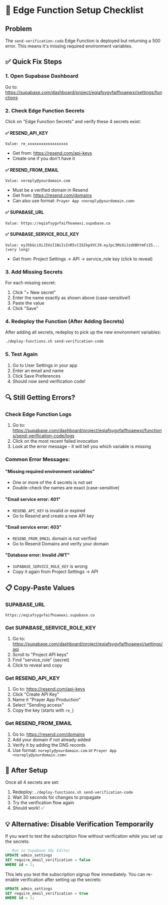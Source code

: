 # 🔧 Edge Function Setup Checklist

## Problem
The `send-verification-code` Edge Function is deployed but returning a 500 error. This means it's missing required environment variables.

## ✅ Quick Fix Steps

### 1. Open Supabase Dashboard
Go to: https://supabase.com/dashboard/project/eqiafsygvfaifhoaewxi/settings/functions

### 2. Check Edge Function Secrets

Click on "Edge Function Secrets" and verify these 4 secrets exist:

#### ✅ RESEND_API_KEY
```
Value: re_xxxxxxxxxxxxxxxxxx
```
- Get from: https://resend.com/api-keys
- Create one if you don't have it

#### ✅ RESEND_FROM_EMAIL
```
Value: noreply@yourdomain.com
```
- Must be a verified domain in Resend
- Get from: https://resend.com/domains
- Can also use format: `Prayer App <noreply@yourdomain.com>`

#### ✅ SUPABASE_URL
```
Value: https://eqiafsygvfaifhoaewxi.supabase.co
```

#### ✅ SUPABASE_SERVICE_ROLE_KEY
```
Value: eyJhbGciOiJIUzI1NiIsInR5cCI6IkpXVCJ9.eyJpc3MiOiJzdXBhYmFzZS... (very long)
```
- Get from: Project Settings → API → service_role key (click to reveal)

### 3. Add Missing Secrets

For each missing secret:
1. Click "+ New secret"
2. Enter the name exactly as shown above (case-sensitive!)
3. Paste the value
4. Click "Save"

### 4. Redeploy the Function (After Adding Secrets)

After adding all secrets, redeploy to pick up the new environment variables:

```bash
./deploy-functions.sh send-verification-code
```

### 5. Test Again

1. Go to User Settings in your app
2. Enter an email and name
3. Click Save Preferences
4. Should now send verification code!

## 🔍 Still Getting Errors?

### Check Edge Function Logs

1. Go to: https://supabase.com/dashboard/project/eqiafsygvfaifhoaewxi/functions/send-verification-code/logs
2. Click on the most recent failed invocation
3. Look at the error message - it will tell you which variable is missing

### Common Error Messages:

#### "Missing required environment variables"
- One or more of the 4 secrets is not set
- Double-check the names are exact (case-sensitive)

#### "Email service error: 401"
- `RESEND_API_KEY` is invalid or expired
- Go to Resend and create a new API key

#### "Email service error: 403"
- `RESEND_FROM_EMAIL` domain is not verified
- Go to Resend Domains and verify your domain

#### "Database error: Invalid JWT"
- `SUPABASE_SERVICE_ROLE_KEY` is wrong
- Copy it again from Project Settings → API

## 📋 Copy-Paste Values

### SUPABASE_URL
```
https://eqiafsygvfaifhoaewxi.supabase.co
```

### Get SUPABASE_SERVICE_ROLE_KEY
1. Go to: https://supabase.com/dashboard/project/eqiafsygvfaifhoaewxi/settings/api
2. Scroll to "Project API keys"
3. Find "service_role" (secret)
4. Click to reveal and copy

### Get RESEND_API_KEY
1. Go to: https://resend.com/api-keys
2. Click "Create API Key"
3. Name it "Prayer App Production"
4. Select "Sending access"
5. Copy the key (starts with `re_`)

### Get RESEND_FROM_EMAIL
1. Go to: https://resend.com/domains
2. Add your domain if not already added
3. Verify it by adding the DNS records
4. Use format: `noreply@yourdomain.com` or `Prayer App <noreply@yourdomain.com>`

## 🚀 After Setup

Once all 4 secrets are set:

1. Redeploy: `./deploy-functions.sh send-verification-code`
2. Wait 30 seconds for changes to propagate
3. Try the verification flow again
4. Should work! ✅

## 💡 Alternative: Disable Verification Temporarily

If you want to test the subscription flow without verification while you set up the secrets:

```sql
-- Run in Supabase SQL Editor
UPDATE admin_settings 
SET require_email_verification = false 
WHERE id = 1;
```

This lets you test the subscription signup flow immediately. You can re-enable verification after setting up the secrets:

```sql
UPDATE admin_settings 
SET require_email_verification = true 
WHERE id = 1;
```
